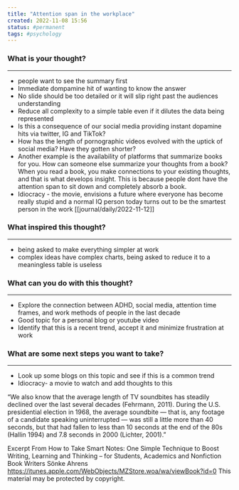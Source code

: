 ```yaml
---
title: "Attention span in the workplace"
created: 2022-11-08 15:56
status: #permanent
tags: #psychology
---
```


### What is your thought?
---
 - people want to see the summary first
- Immediate dompamine hit of wanting to know the answer
- No slide should be too detailed or it will slip right past the audiences understanding 
-  Reduce all complexity to a simple table even if it dilutes the data being represented
- Is this a consequence of our social media providing instant dopamine hits via twitter, IG and TikTok?
- How has the length of pornographic videos evolved with the uptick of social media? Have they gotten shorter?
- Another example is the availability of platforms that summarize books for you. How can someone else summarize your thoughts from a book? When you read a book, you make connections to your existing thoughts, and that is what develops insight. This is because people dont have the attention span to sit down and completely absorb a book.
 - Idiocracy - the movie, envisions a future where everyone has become really stupid and a normal IQ person today turns out to be the smartest person in the work [[journal/daily/2022-11-12]]

### What inspired this thought?
---
- being asked to make everything simpler at work
- complex ideas have complex charts, being asked to reduce it to a meaningless table is useless

### What can you do with this thought?
---
- Explore the connection between ADHD, social media, attention time frames, and work methods of people in the last decade
- Good topic for a personal blog or youtube video
- Identify that this is a recent trend, accept it and minimize frustration at work

### What are some next steps you want to take?
---
- Look up some blogs on this topic and see if this is a common trend
- Idiocracy- a movie to watch and add thoughts to this

“We also know that the average
length of TV soundbites has steadily declined over the last several decades (Fehrmann,
2011). During the U.S. presidential election in 1968, the average soundbite —
that is, any footage of a candidate speaking uninterrupted — was still a little
more than 40 seconds, but that had fallen to less than 10 seconds at the end of
the 80s (Hallin 1994) and 7.8 seconds in 2000 (Lichter, 2001).”

Excerpt From
How to Take Smart Notes: One Simple Technique to Boost Writing, Learning and Thinking – for Students, Academics and Nonfiction Book Writers
Sönke Ahrens
https://itunes.apple.com/WebObjects/MZStore.woa/wa/viewBook?id=0
This material may be protected by copyright.